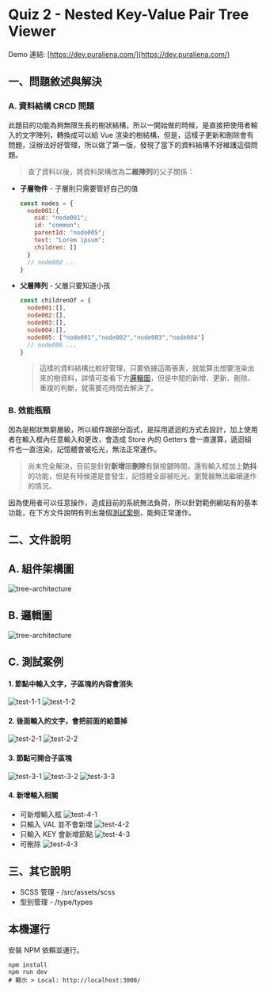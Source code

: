 # Quiz 2 - Nested Key-Value Pair Tree Viewer

Demo 連結: [https://dev.puraliena.com/](https://dev.puraliena.com/)


## 一、問題敘述與解決

### A. 資料結構 CRCD 問題

此題目的功能為夠無限生長的樹狀結構，所以一開始做的時候，是直接把使用者輸入的文字陣列，轉換成可以給 Vue 渲染的樹結構，但是，這樣子更新和刪除會有問題，沒辦法好好管理，所以做了第一版，發現了當下的資料結構不好維護這個問題。<p>
> 查了資料以後，將資料架構改為**二維陣列**的父子關係：

- **子層物件** - 子層則只需要管好自己的值
  ``` javascript 
  const nodes = {
    node001:{
      nid: "node001";
      id: "common";
      parentId: "node005";
      text: "Lorem ipsum";
      children: []
    }
    // node002 ...
  }
  ```

- **父層陣列** - 父層只要知道小孩
  ``` javascript 
  const childrenOf = {
    node001:[],
    node002:[],
    node003:[],
    node004:[],
    node005: ["node001","node002","node003","node004"]
    // node006 ... 
  }
  ```

  > 這樣的資料結構比較好管理，只要依據這兩張表，就能算出想要渲染出來的樹資料，詳情可查看下方[邏輯圖](https://###)，但是中間的新增、更新、刪除、重複的判斷，就需要花時間去解決了。


### B. 效能瓶頸

因為是樹狀無窮層級，所以組件跟部分函式，是採用遞迴的方式去設計，加上使用者在輸入框內任意輸入和更改，會造成 Store 內的 Getters 會一直運算，遞迴組件也一直渲染，記憶體會被吃光，無法正常運作。

> 尚未完全解決，目前是針對**新增**跟**刪除**有鎖按鍵時間，還有輸入框加上**防抖**的功能，但是有時候還是會發生，記憶體全部被吃光，瀏覽器無法繼續運作的情況。

因為使用者可以任意操作，造成目前的系統無法負荷，所以針對範例網站有的基本功能，在下方文件說明有列出幾個[測試案例](https://###)，能夠正常運作。



## 二、文件說明

## A. 組件架構圖
![tree-architecture](https://raw.githubusercontent.com/a131381568/frontend-cool-quiz/main/quiz-two/doc/tree-architecture.jpg)

## B. 邏輯圖
![tree-architecture](https://raw.githubusercontent.com/a131381568/frontend-cool-quiz/main/quiz-two/doc/tree-logic.jpg)



## C. 測試案例

#### 1. 節點中輸入文字，子區塊的內容會消失
![test-1-1](https://raw.githubusercontent.com/a131381568/frontend-cool-quiz/main/quiz-two/doc/test-1-1.jpg)
![test-1-2](https://raw.githubusercontent.com/a131381568/frontend-cool-quiz/main/quiz-two/doc/test-1-2.jpg)

#### 2. 後面輸入的文字，會把前面的給蓋掉
![test-2-1](https://raw.githubusercontent.com/a131381568/frontend-cool-quiz/main/quiz-two/doc/test-2-1.jpg)
![test-2-2](https://raw.githubusercontent.com/a131381568/frontend-cool-quiz/main/quiz-two/doc/test-2-2.jpg)

#### 3. 節點可開合子區塊
![test-3-1](https://raw.githubusercontent.com/a131381568/frontend-cool-quiz/main/quiz-two/doc/test-3-1.jpg)
![test-3-2](https://raw.githubusercontent.com/a131381568/frontend-cool-quiz/main/quiz-two/doc/test-3-2.jpg)
![test-3-3](https://raw.githubusercontent.com/a131381568/frontend-cool-quiz/main/quiz-two/doc/test-3-3.jpg)

#### 4. 新增輸入相關
- 可新增輸入框
![test-4-1](https://raw.githubusercontent.com/a131381568/frontend-cool-quiz/main/quiz-two/doc/test-4-1.jpg)
- 只輸入 VAL 並不會新增
![test-4-2](https://raw.githubusercontent.com/a131381568/frontend-cool-quiz/main/quiz-two/doc/test-4-2.jpg)
- 只輸入 KEY 會新增節點
![test-4-3](https://raw.githubusercontent.com/a131381568/frontend-cool-quiz/main/quiz-two/doc/test-4-3.jpg)
- 可刪除
![test-4-3](https://raw.githubusercontent.com/a131381568/frontend-cool-quiz/main/quiz-two/doc/test-4-3.jpg)

## 三、其它說明

- SCSS 管理 - /src/assets/scss
- 型別管理 - /type/types


## 本機運行
安裝 NPM 依賴並運行。
```shell
npm install
npm run dev
# 顯示 > Local: http://localhost:3000/
```

